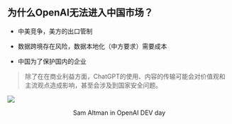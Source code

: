 ## 为什么OpenAI无法进入中国市场？

<div grid="~ cols-2 gap-4">
<div text-sm>

- 中美竞争，美方的出口管制

- 数据跨境存在风险，数据本地化（中方要求）需要成本

- 中国为了保护国内的企业

> 除了在在商业利益方面，ChatGPT的使用、内容的传输可能会对价值观和主流观点造成影响，甚至会涉及到国家安全问题。

</div>

<div flex flex-col justify-center items-center mx-20>

![](https://vip2.loli.io/2023/11/09/KGb163JMznl82Nw.webp)

<center text-sm>Sam Altman in OpenAI DEV day</center>

</div>

</div>


<!-- 

去年推出的聊天机器人OpenAI，在上一周的OpenAI开发者大会上得到了进一步的升级，但可惜的是目前最强大的AI并没有进入中国市场。接下来我们一起来探讨这方面的原因。

相信大家也知道咱们国家目前所处的历史方位，GDP逼近美国，美国开始担心中国会威胁自己的世界霸主的地位，于是开始滥用长臂管辖，打压华为在内的中国企业。

在这种激烈的竞争环境下，美国政府向英伟达等一众企业施压，禁止向中国出口最先进的AI芯片，如A100芯片，此外美国为了维护自己在芯片领域的优势，出台芯片法案，要求中国台湾的台积电去美国建厂。

理所当然，OpenAI这家汇集了全球顶尖AI科学家的机构，进入中国市场，也同样会遭遇美国政府的阻拦，因此他们选择从一开始不进入中国市场。避免遭到美国政府施压的尴尬局面。

其二，数据传输存在跨境风险，中国企业字节跳动的应用抖音海外版—Tiktok，在美国政府的施压下，实现了数据的本地化，美国Tiktok的数据目前全部存储在美国甲骨文云上。

数据本地化需要企业付出高昂的代价，OpenAI为了避免麻烦，于是决定不进入中国市场。

其三，AI是目前科技圈里面的宠儿，可能决定国家未来的科技走向，如果一开始就将OpenAI这个庞然大物放入中国市场，则中国的企业可能再无翻身的可能。前几天看过一段话感触颇深，分享给大家，AI这个领域只要领先一步，就步步领先。

目前放眼全球，除了美国外，真就只有中国的企业还在自研大语言模型。中国在保护本土企业方面也是操碎了心。

讲了这么多，我希望能给到大家较为客观理性的分析，理解目前世界暗潮汹涌的局势。

重视国家安全，理解国家的良苦用心。

 -->